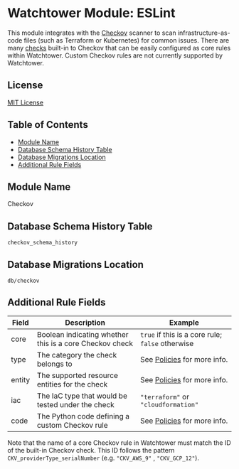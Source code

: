 # Watchtower Module: ESLint

This module integrates with the [Checkov](https://www.checkov.io/)
scanner to scan infrastructure-as-code files (such as Terraform or Kubernetes) for common issues.
There are many [checks](https://github.com/bridgecrewio/checkov/tree/master/checkov) built-in to
Checkov that can be easily configured as core rules within Watchtower. Custom Checkov rules are not
currently supported by Watchtower.

## License

[MIT License](https://opensource.org/licenses/MIT)

## Table of Contents

- [Module Name](#module-name)
- [Database Schema History Table](#database-schema-history-table)
- [Database Migrations Location](#database-migrations-location)
- [Additional Rule Fields](#additional-rule-fields)

## Module Name

Checkov

## Database Schema History Table

`checkov_schema_history`

## Database Migrations Location

`db/checkov`

## Additional Rule Fields

| Field | Description | Example | 
|--------|------------|---------|
| core | Boolean indicating whether this is a core Checkov check | `true` if this is a core rule; `false` otherwise |
| type | The category the check belongs to | See [Policies](https://www.checkov.io/1.Introduction/Policies.html) for more info. |
| entity | The supported resource entities for the check | See [Policies](https://www.checkov.io/1.Introduction/Policies.html) for more info. |
| iac | The IaC type that would be tested under the check | `"terraform"` or `"cloudformation"` |
| code | The Python code defining a custom Checkov rule | See [Policies](https://www.checkov.io/1.Introduction/Policies.html) for more info. |

Note that the name of a core Checkov rule in Watchtower must match the ID of the built-in Checkov
check. This ID follows the pattern `CKV_providerType_serialNumber` (e.g. `"CKV_AWS_9"`
, `"CKV_GCP_12"`).

